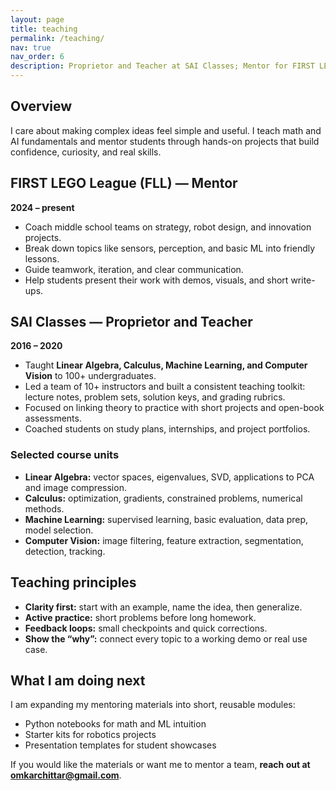 ```yaml
---
layout: page
title: teaching
permalink: /teaching/
nav: true
nav_order: 6
description: Proprietor and Teacher at SAI Classes; Mentor for FIRST LEGO League
---
```


## Overview

I care about making complex ideas feel simple and useful. I teach math and AI fundamentals and mentor students through hands-on projects that build confidence, curiosity, and real skills.

## FIRST LEGO League (FLL) — Mentor

**2024 – present**

- Coach middle school teams on strategy, robot design, and innovation projects.
- Break down topics like sensors, perception, and basic ML into friendly lessons.
- Guide teamwork, iteration, and clear communication.
- Help students present their work with demos, visuals, and short write-ups.

## SAI Classes — Proprietor and Teacher

**2016 – 2020**

- Taught **Linear Algebra, Calculus, Machine Learning, and Computer Vision** to 100+ undergraduates.
- Led a team of 10+ instructors and built a consistent teaching toolkit: lecture notes, problem sets, solution keys, and grading rubrics.
- Focused on linking theory to practice with short projects and open-book assessments.
- Coached students on study plans, internships, and project portfolios.

### Selected course units

- **Linear Algebra:** vector spaces, eigenvalues, SVD, applications to PCA and image compression.
- **Calculus:** optimization, gradients, constrained problems, numerical methods.
- **Machine Learning:** supervised learning, basic evaluation, data prep, model selection.
- **Computer Vision:** image filtering, feature extraction, segmentation, detection, tracking.

## Teaching principles

- **Clarity first:** start with an example, name the idea, then generalize.
- **Active practice:** short problems before long homework.
- **Feedback loops:** small checkpoints and quick corrections.
- **Show the “why”:** connect every topic to a working demo or real use case.

## What I am doing next

I am expanding my mentoring materials into short, reusable modules:

- Python notebooks for math and ML intuition
- Starter kits for robotics projects
- Presentation templates for student showcases

If you would like the materials or want me to mentor a team, **reach out at omkarchittar@gmail.com**.
